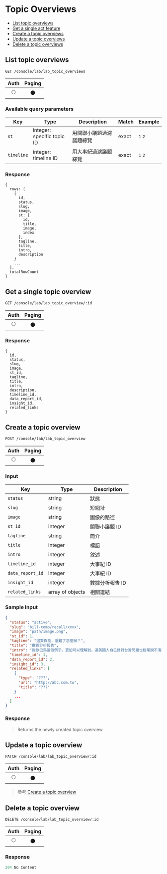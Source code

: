 # Topic Overviews

- [List topic overviews](#list-topic-overviews)
- [Get a single act feature](#get-a-single-topic-overview)
- [Create a topic overviews](#create-a-topic-overview)
- [Update a topic overviews](#update-a-topic-overview)
- [Delete a topic overviews](#delete-a-topic-overview)

## List topic overviews
```
GET /console/lab/lab_topic_overviews
```

| Auth | Paging |
| :---: | :---: |
| 🌕 | 🌑 |

### Available query parameters

| Key | Type | Description | Match | Example |
| --- | --- | --- | --- | --- |
| `st` | integer: specific topic ID | 用關聯小議題過濾議題綜覽 | exact | `1` `2` |
| `timeline` | integer: timeline ID | 用大事紀過濾議題綜覽 | exact | `1` `2` |

### Response
```
{
  rows: [
    {
      id,
      status,
      slug,
      image,
      st: {
        id,
        title,
        image,
        index
      },
      tagline,
      title,
      intro,
      description
    }
    ...
  ],
  totalRowCount
}
```

## Get a single topic overview
```
GET /console/lab/lab_topic_overview/:id
```

| Auth | Paging |
| :---: | :---: |
| 🌕 | 🌑 |

### Response
```
{
  id,
  status,
  slug,
  image,
  st_id,
  tagline,
  title,
  intro,
  description,
  timeline_id,
  data_report_id,
  insight_id,
  related_links
}
```

## Create a topic overview
```
POST /console/lab/lab_topic_overview
```

| Auth | Paging |
| :---: | :---: |
| 🌕 | 🌑 |

### Input

| Key | Type | Description |
| --- | --- | --- |
| `status` | string | 狀態 |
| `slug` | string | 短網址 |
| `image` | string | 圖像的路徑 |
| `st_id` | integer | 關聯小議題 ID |
| `tagline` | string | 簡介 |
| `title` | integer | 標語 |
| `intro` | integer | 敘述 |
| `timeline_id` | integer | 大事紀 ID |
| `data_report_id` | integer | 大事紀 ID |
| `insight_id` | integer | 數據分析報告 ID |
| `related_links` | array of objects | 相關連結 |

### Sample input
```json
{
  "status": "active",
  "slug": "bill-comp/recall/xxxx",
  "image": "path/image.png",
  "st_id": 1,
  "tagline": "選賢與能，選錯了怎麼辦？",
  "title": "數據分析報告",
  "intro": "從歐巴馬這個例子，更加可以理解到，連美國人自己針對台灣問題也經常說不清楚。",
  "timeline_id": 1,
  "data_report_id": 2,
  "insight_id": 3,
  "related_links": [
    {
      "type": "???",
      "url": "http://abc.com.tw",
      "title": "???"
    }
    ...
  ]
}
```

### Response
> Returns the newly created topic overview

## Update a topic overview
```
PATCH /console/lab/lab_topic_overview/:id
```

| Auth | Paging |
| :---: | :---: |
| 🌕 | 🌑 |

> 參考 [Create a topic overview](#create-a-topic-overview)

## Delete a topic overview
```
DELETE /console/lab/lab_topic_overview/:id
```

| Auth | Paging |
| :---: | :---: |
| 🌕 | 🌑 |

### Response
```javascript
204 No Content
```
